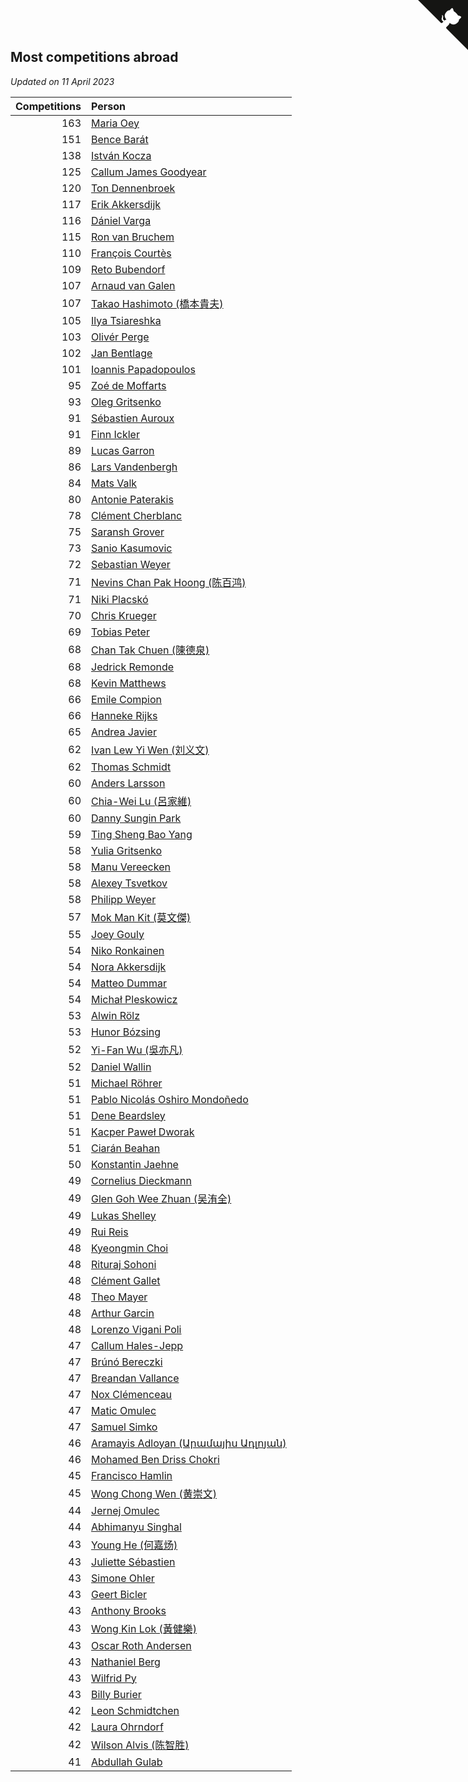 ## Most competitions abroad

*Updated on 11 April 2023*

| Competitions | Person |
| ---: | :--- |
| 163 | [Maria Oey](https://www.worldcubeassociation.org/persons/2007OEYM01) |
| 151 | [Bence Barát](https://www.worldcubeassociation.org/persons/2008BARA01) |
| 138 | [István Kocza](https://www.worldcubeassociation.org/persons/2005KOCZ01) |
| 125 | [Callum James Goodyear](https://www.worldcubeassociation.org/persons/2012GOOD02) |
| 120 | [Ton Dennenbroek](https://www.worldcubeassociation.org/persons/2003DENN01) |
| 117 | [Erik Akkersdijk](https://www.worldcubeassociation.org/persons/2005AKKE01) |
| 116 | [Dániel Varga](https://www.worldcubeassociation.org/persons/2008VARG01) |
| 115 | [Ron van Bruchem](https://www.worldcubeassociation.org/persons/2003BRUC01) |
| 110 | [François Courtès](https://www.worldcubeassociation.org/persons/2008COUR01) |
| 109 | [Reto Bubendorf](https://www.worldcubeassociation.org/persons/2012BUBE01) |
| 107 | [Arnaud van Galen](https://www.worldcubeassociation.org/persons/2006GALE01) |
| 107 | [Takao Hashimoto (橋本貴夫)](https://www.worldcubeassociation.org/persons/2007HASH01) |
| 105 | [Ilya Tsiareshka](https://www.worldcubeassociation.org/persons/2012TERE01) |
| 103 | [Olivér Perge](https://www.worldcubeassociation.org/persons/2007PERG01) |
| 102 | [Jan Bentlage](https://www.worldcubeassociation.org/persons/2010BENT01) |
| 101 | [Ioannis Papadopoulos](https://www.worldcubeassociation.org/persons/2013PAPA01) |
| 95 | [Zoé de Moffarts](https://www.worldcubeassociation.org/persons/2010MOFF02) |
| 93 | [Oleg Gritsenko](https://www.worldcubeassociation.org/persons/2011GRIT01) |
| 91 | [Sébastien Auroux](https://www.worldcubeassociation.org/persons/2008AURO01) |
| 91 | [Finn Ickler](https://www.worldcubeassociation.org/persons/2012ICKL01) |
| 89 | [Lucas Garron](https://www.worldcubeassociation.org/persons/2006GARR01) |
| 86 | [Lars Vandenbergh](https://www.worldcubeassociation.org/persons/2003VAND01) |
| 84 | [Mats Valk](https://www.worldcubeassociation.org/persons/2007VALK01) |
| 80 | [Antonie Paterakis](https://www.worldcubeassociation.org/persons/2012PATE01) |
| 78 | [Clément Cherblanc](https://www.worldcubeassociation.org/persons/2014CHER05) |
| 75 | [Saransh Grover](https://www.worldcubeassociation.org/persons/2014GROV01) |
| 73 | [Sanio Kasumovic](https://www.worldcubeassociation.org/persons/2009KASU01) |
| 72 | [Sebastian Weyer](https://www.worldcubeassociation.org/persons/2010WEYE02) |
| 71 | [Nevins Chan Pak Hoong (陈百鸿)](https://www.worldcubeassociation.org/persons/2010CHAN20) |
| 71 | [Niki Placskó](https://www.worldcubeassociation.org/persons/2008PLAC01) |
| 70 | [Chris Krueger](https://www.worldcubeassociation.org/persons/2006KRUE01) |
| 69 | [Tobias Peter](https://www.worldcubeassociation.org/persons/2014PETE03) |
| 68 | [Chan Tak Chuen (陳德泉)](https://www.worldcubeassociation.org/persons/2007CHUE01) |
| 68 | [Jedrick Remonde](https://www.worldcubeassociation.org/persons/2008REMO01) |
| 68 | [Kevin Matthews](https://www.worldcubeassociation.org/persons/2010MATT02) |
| 66 | [Emile Compion](https://www.worldcubeassociation.org/persons/2007COMP01) |
| 66 | [Hanneke Rijks](https://www.worldcubeassociation.org/persons/2008RIJK01) |
| 65 | [Andrea Javier](https://www.worldcubeassociation.org/persons/2010JAVI01) |
| 62 | [Ivan Lew Yi Wen (刘义文)](https://www.worldcubeassociation.org/persons/2012WENI01) |
| 62 | [Thomas Schmidt](https://www.worldcubeassociation.org/persons/2013SCHM02) |
| 60 | [Anders Larsson](https://www.worldcubeassociation.org/persons/2003LARS01) |
| 60 | [Chia-Wei Lu (呂家維)](https://www.worldcubeassociation.org/persons/2007LUCH01) |
| 60 | [Danny Sungin Park](https://www.worldcubeassociation.org/persons/2015PARK13) |
| 59 | [Ting Sheng Bao Yang](https://www.worldcubeassociation.org/persons/2008BAOY01) |
| 58 | [Yulia Gritsenko](https://www.worldcubeassociation.org/persons/2012SIDO01) |
| 58 | [Manu Vereecken](https://www.worldcubeassociation.org/persons/2010VERE01) |
| 58 | [Alexey Tsvetkov](https://www.worldcubeassociation.org/persons/2017TSVE02) |
| 58 | [Philipp Weyer](https://www.worldcubeassociation.org/persons/2010WEYE01) |
| 57 | [Mok Man Kit (莫文傑)](https://www.worldcubeassociation.org/persons/2009KITM01) |
| 55 | [Joey Gouly](https://www.worldcubeassociation.org/persons/2007GOUL01) |
| 54 | [Niko Ronkainen](https://www.worldcubeassociation.org/persons/2010RONK01) |
| 54 | [Nora Akkersdijk](https://www.worldcubeassociation.org/persons/2009CHRI03) |
| 54 | [Matteo Dummar](https://www.worldcubeassociation.org/persons/2017DUMM01) |
| 54 | [Michał Pleskowicz](https://www.worldcubeassociation.org/persons/2009PLES01) |
| 53 | [Alwin Rölz](https://www.worldcubeassociation.org/persons/2016ROLZ01) |
| 53 | [Hunor Bózsing](https://www.worldcubeassociation.org/persons/2009BOZS01) |
| 52 | [Yi-Fan Wu (吳亦凡)](https://www.worldcubeassociation.org/persons/2010WUIF01) |
| 52 | [Daniel Wallin](https://www.worldcubeassociation.org/persons/2013WALL03) |
| 51 | [Michael Röhrer](https://www.worldcubeassociation.org/persons/2009ROHR01) |
| 51 | [Pablo Nicolás Oshiro Mondoñedo](https://www.worldcubeassociation.org/persons/2010MOND01) |
| 51 | [Dene Beardsley](https://www.worldcubeassociation.org/persons/2009BEAR01) |
| 51 | [Kacper Paweł Dworak](https://www.worldcubeassociation.org/persons/2020DWOR01) |
| 51 | [Ciarán Beahan](https://www.worldcubeassociation.org/persons/2012BEAH01) |
| 50 | [Konstantin Jaehne](https://www.worldcubeassociation.org/persons/2015JAEH01) |
| 49 | [Cornelius Dieckmann](https://www.worldcubeassociation.org/persons/2009DIEC01) |
| 49 | [Glen Goh Wee Zhuan (吴洧全)](https://www.worldcubeassociation.org/persons/2015ZHUA01) |
| 49 | [Lukas Shelley](https://www.worldcubeassociation.org/persons/2016SHEL03) |
| 49 | [Rui Reis](https://www.worldcubeassociation.org/persons/2015REIS02) |
| 48 | [Kyeongmin Choi](https://www.worldcubeassociation.org/persons/2017CHOI07) |
| 48 | [Rituraj Sohoni](https://www.worldcubeassociation.org/persons/2012SOHO01) |
| 48 | [Clément Gallet](https://www.worldcubeassociation.org/persons/2004GALL02) |
| 48 | [Theo Mayer](https://www.worldcubeassociation.org/persons/2012MAYE01) |
| 48 | [Arthur Garcin](https://www.worldcubeassociation.org/persons/2014GARC27) |
| 48 | [Lorenzo Vigani Poli](https://www.worldcubeassociation.org/persons/2007POLI01) |
| 47 | [Callum Hales-Jepp](https://www.worldcubeassociation.org/persons/2012HALE01) |
| 47 | [Brúnó Bereczki](https://www.worldcubeassociation.org/persons/2008BERE01) |
| 47 | [Breandan Vallance](https://www.worldcubeassociation.org/persons/2007VALL01) |
| 47 | [Nox Clémenceau](https://www.worldcubeassociation.org/persons/2015CLEM03) |
| 47 | [Matic Omulec](https://www.worldcubeassociation.org/persons/2010OMUL02) |
| 47 | [Samuel Simko](https://www.worldcubeassociation.org/persons/2016SIMK01) |
| 46 | [Aramayis Adloyan (Արամայիս Ադլոյան)](https://www.worldcubeassociation.org/persons/2012ADLO01) |
| 46 | [Mohamed Ben Driss Chokri](https://www.worldcubeassociation.org/persons/2015CHOK01) |
| 45 | [Francisco Hamlin](https://www.worldcubeassociation.org/persons/2012HAML01) |
| 45 | [Wong Chong Wen (黄崇文)](https://www.worldcubeassociation.org/persons/2014WENW01) |
| 44 | [Jernej Omulec](https://www.worldcubeassociation.org/persons/2010OMUL01) |
| 44 | [Abhimanyu Singhal](https://www.worldcubeassociation.org/persons/2013SING12) |
| 43 | [Young He (何嘉炀)](https://www.worldcubeassociation.org/persons/2014HEYO01) |
| 43 | [Juliette Sébastien](https://www.worldcubeassociation.org/persons/2014SEBA01) |
| 43 | [Simone Ohler](https://www.worldcubeassociation.org/persons/2014OHLE01) |
| 43 | [Geert Bicler](https://www.worldcubeassociation.org/persons/2010BICL01) |
| 43 | [Anthony Brooks](https://www.worldcubeassociation.org/persons/2008SEAR01) |
| 43 | [Wong Kin Lok (黃健樂)](https://www.worldcubeassociation.org/persons/2014LOKW01) |
| 43 | [Oscar Roth Andersen](https://www.worldcubeassociation.org/persons/2008ANDE02) |
| 43 | [Nathaniel Berg](https://www.worldcubeassociation.org/persons/2012BERG04) |
| 43 | [Wilfrid Py](https://www.worldcubeassociation.org/persons/2016PYWI01) |
| 43 | [Billy Burier](https://www.worldcubeassociation.org/persons/2014BURI01) |
| 42 | [Leon Schmidtchen](https://www.worldcubeassociation.org/persons/2010SCHM01) |
| 42 | [Laura Ohrndorf](https://www.worldcubeassociation.org/persons/2009OHRN01) |
| 42 | [Wilson Alvis (陈智胜)](https://www.worldcubeassociation.org/persons/2011ALVI01) |
| 41 | [Abdullah Gulab](https://www.worldcubeassociation.org/persons/2014GULA02) |


<a href="https://github.com/jonatanklosko/wca_statistics" class="github-corner" aria-label="View source on Github"><svg width="80" height="80" viewBox="0 0 250 250" style="fill:#151513; color:#fff; position: absolute; top: 0; border: 0; right: 0;" aria-hidden="true"><path d="M0,0 L115,115 L130,115 L142,142 L250,250 L250,0 Z"></path><path d="M128.3,109.0 C113.8,99.7 119.0,89.6 119.0,89.6 C122.0,82.7 120.5,78.6 120.5,78.6 C119.2,72.0 123.4,76.3 123.4,76.3 C127.3,80.9 125.5,87.3 125.5,87.3 C122.9,97.6 130.6,101.9 134.4,103.2" fill="currentColor" style="transform-origin: 130px 106px;" class="octo-arm"></path><path d="M115.0,115.0 C114.9,115.1 118.7,116.5 119.8,115.4 L133.7,101.6 C136.9,99.2 139.9,98.4 142.2,98.6 C133.8,88.0 127.5,74.4 143.8,58.0 C148.5,53.4 154.0,51.2 159.7,51.0 C160.3,49.4 163.2,43.6 171.4,40.1 C171.4,40.1 176.1,42.5 178.8,56.2 C183.1,58.6 187.2,61.8 190.9,65.4 C194.5,69.0 197.7,73.2 200.1,77.6 C213.8,80.2 216.3,84.9 216.3,84.9 C212.7,93.1 206.9,96.0 205.4,96.6 C205.1,102.4 203.0,107.8 198.3,112.5 C181.9,128.9 168.3,122.5 157.7,114.1 C157.9,116.9 156.7,120.9 152.7,124.9 L141.0,136.5 C139.8,137.7 141.6,141.9 141.8,141.8 Z" fill="currentColor" class="octo-body"></path></svg></a><style>.github-corner:hover .octo-arm{animation:octocat-wave 560ms ease-in-out}@keyframes octocat-wave{0%,100%{transform:rotate(0)}20%,60%{transform:rotate(-25deg)}40%,80%{transform:rotate(10deg)}}@media (max-width:500px){.github-corner:hover .octo-arm{animation:none}.github-corner .octo-arm{animation:octocat-wave 560ms ease-in-out}}</style>
